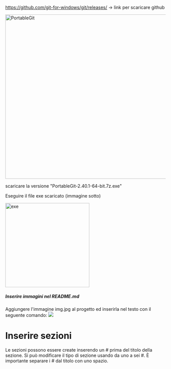 https://github.com/git-for-windows/git/releases/ -> link per scaricare github

<img width="515" alt="PortableGit" src="https://github.com/ilREE/TutorialHelp/assets/129156247/9791caaa-f2c2-4a96-99ff-b62fa3c7803d">



scaricare la versione "PortableGit-2.40.1-64-bit.7z.exe"

Eseguire il file exe scaricato (immagine sotto)




<img width="264" alt="exe" src="https://github.com/ilREE/TutorialHelp/assets/129156247/68134db1-00a7-4742-befa-e24b67cdc85b">





 



##### Inserire immagini nel README.md
Aggiungere l'immagine img.jpg al progetto ed inserirla nel testo con il seguente comando: ![](img.png)


# Inserire sezioni
Le sezioni possono essere create inserendo un # prima del titolo della sezione. Si può modificare il tipo di sezione usando da uno a sei #. È importante separare i # dal titolo con uno spazio.
